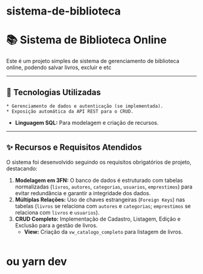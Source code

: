 # sistema-de-biblioteca 
# 📚 Sistema de Biblioteca Online 

Este é um projeto simples de sistema de gerenciamento de biblioteca online, podendo salvar livros, excluir e etc

---

## 🚀 Tecnologias Utilizadas

    * Gerenciamento de dados e autenticação (se implementada).
    * Exposição automática da API REST para o CRUD.
  
* **Linguagem SQL:** Para modelagem e criação de recursos.

---

## ✨ Recursos e Requisitos Atendidos

O sistema foi desenvolvido seguindo os requisitos obrigatórios de projeto, destacando:

1.  **Modelagem em 3FN:** O banco de dados é estruturado com tabelas normalizadas (`livros`, `autores`, `categorias`, `usuarios`, `emprestimos`) para evitar redundância e garantir a integridade dos dados.
2.  **Múltiplas Relações:** Uso de chaves estrangeiras (`Foreign Keys`) nas tabelas (`livros` se relaciona com `autores` e `categorias`; `emprestimos` se relaciona com `livros` e `usuarios`).
3.  **CRUD Completo:** Implementação de Cadastro, Listagem, Edição e Exclusão para a gestão de livros.
    * **View:** Criação da `vw_catalogo_completo` para listagem de livros.
    ```

# ou yarn dev
